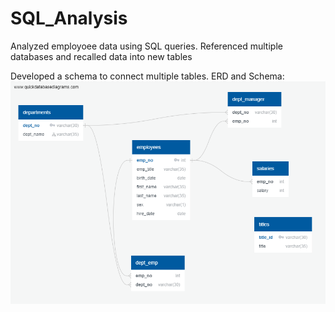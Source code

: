 # SQL_Analysis
Analyzed employoee data using SQL queries. Referenced multiple databases and recalled data into new tables

Developed a schema to connect multiple tables.
ERD and Schema:
![](QuickDBD-export.png)
